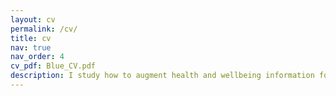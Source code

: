 ```yaml
---
layout: cv
permalink: /cv/
title: cv
nav: true
nav_order: 4
cv_pdf: Blue_CV.pdf
description: I study how to augment health and wellbeing information for marginalized communities through multimodal ubiquitous technologies. This includes leveraging wearable sensors for ovarian health, developing gaze-tracking technologies for cognitive assessment, and understanding how to support actionable interpretations from digital health trackers.  
---
```

